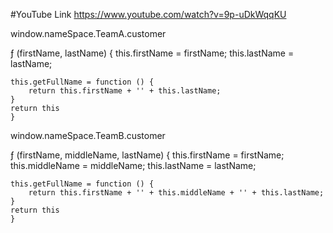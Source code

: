 #YouTube Link
https://www.youtube.com/watch?v=9p-uDkWqqKU

window.nameSpace.TeamA.customer

ƒ (firstName, lastName) {
    this.firstName = firstName;
    this.lastName = lastName;

    this.getFullName = function () {
        return this.firstName + '' + this.lastName;
    }
    return this
	}
	
	
window.nameSpace.TeamB.customer

ƒ (firstName, middleName, lastName) {
    this.firstName = firstName;
    this.middleName = middleName;
    this.lastName = lastName;

    this.getFullName = function () {
        return this.firstName + '' + this.middleName + '' + this.lastName;
	}
	return this
	}